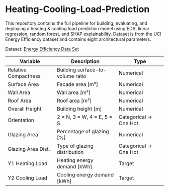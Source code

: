 # Heating-Cooling-Load-Prediction

This repository contains the full pipeline for building, evaluating, and deploying a heating  & cooling load prediction model using EDA, linear regression, random forest, and SHAP explainability. Dataset is from the UCI Energy Efficiency dataset and contains eight architectural parameters.

Dataset: [Energy Efficiency Data Set](https://archive.ics.uci.edu/ml/datasets/Energy+efficiency)


| Variable             | Description                      | Type                  |
| -------------------- | -------------------------------- | --------------------- |
| Relative Compactness | Building surface-to-volume ratio | Numerical             |
| Surface Area         | Facade area \[m²]                | Numerical             |
| Wall Area            | Wall area \[m²]                  | Numerical             |
| Roof Area            | Roof area \[m²]                  | Numerical             |
| Overall Height       | Building height \[m]             | Numerical             |
| Orientation          | 2 = N, 3 = W, 4 = E, 5 = S       | Categorical → One Hot |
| Glazing Area         | Percentage of glazing \[%]       | Numerical             |
| Glazing Area Dist.   | Type of glazing distribution     | Categorical → One Hot |
| Y1 Heating Load      | Heating energy demand \[kWh]     | Target                |
| Y2 Cooling Load      | Cooling energy demand \[kWh]     | Target                |

